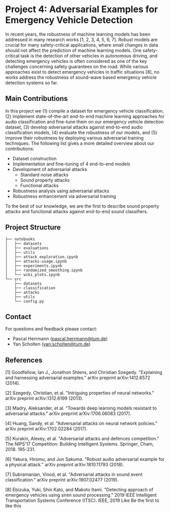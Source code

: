 # Project 4: Adversarial Examples for Emergency Vehicle Detection

In recent years, the robustness of machine learning models has been addressed in many research works [1, 2, 3, 4, 5, 6, 7]. Robust models are crucial for many safety-critical applications, where small changes in data should not affect the prediction of machine learning models. One safety-critical task is the detection of other vehicles in autonomous driving, and detecting emergency vehicles is often considered as one of the key challenges concerning safety guarantees on the road. While various approaches exist to detect emergency vehicles in traffic situations [8], no works address the robustness of sound-wave based emergency vehicle detection systems so far.

## Main Contributions

In this project we (1) compile a dataset for emergency vehicle classification, (2) implement state-of-the-art end-to-end machine learning approaches for audio classification and fine-tune them on our emergency vehicle detection dataset, (3) develop adversarial attacks against end-to-end audio classification models, (4) evaluate the robustness of our models, and (5) improve their robustness by deploying various adversarial training techniques. The following list gives a more detailed overview about our contributions:

- Dataset construction
- Implementation and fine-tuning of 4 end-to-end models 
- Development of adversarial attacks 
    - Standard noise attacks 
    - Sound property attacks
    - Functional attacks 
- Robustness analysis using adversarial attacks 
- Robustness enhancement via adversarial training

To the best of our knowledge, we are the first to describe sound property attacks and functional attacks against end-to-end sound classifiers.

## Project Structure

```
├── notebooks
│   ├── datasets
│   ├── evaluations
│   ├── utils
│   ├── attack_exploration.ipynb
│   ├── attacks-usage.ipynb
│   ├── experiments.ipynb
│   ├── randomized_smoothing.ipynb
│   └── wiki_plots.ipynb
└── src
    ├── datasets
    ├── classification
    ├── attacks
    ├── utils
    └── config.py
```

## Contact

For questions and feedback please contact:

- Pascal Herrmann (pascal.herrmann@tum.de)
- Yan Scholten (yan.scholten@tum.de)

## References

[1] Goodfellow, Ian J., Jonathon Shlens, and Christian Szegedy. "Explaining and harnessing adversarial examples." arXiv preprint arXiv:1412.6572 (2014).

[2] Szegedy, Christian, et al. "Intriguing properties of neural networks." arXiv preprint arXiv:1312.6199 (2013).

[3] Madry, Aleksander, et al. "Towards deep learning models resistant to adversarial attacks." arXiv preprint arXiv:1706.06083 (2017).

[4] Huang, Sandy, et al. "Adversarial attacks on neural network policies." arXiv preprint arXiv:1702.02284 (2017).

[5] Kurakin, Alexey, et al. "Adversarial attacks and defences competition." The NIPS'17 Competition: Building Intelligent Systems. Springer, Cham, 2018. 195-231.

[6] Yakura, Hiromu, and Jun Sakuma. "Robust audio adversarial example for a physical attack." arXiv preprint arXiv:1810.11793 (2018).

[7] Subramanian, Vinod, et al. "Adversarial attacks in sound event classification." arXiv preprint arXiv:1907.02477 (2019).

[8] Ebizuka, Yuki, Shin Kato, and Makoto Itami. "Detecting approach of emergency vehicles using siren sound processing." 2019 IEEE Intelligent Transportation Systems Conference (ITSC). IEEE, 2019
Like
Be the first to like this
